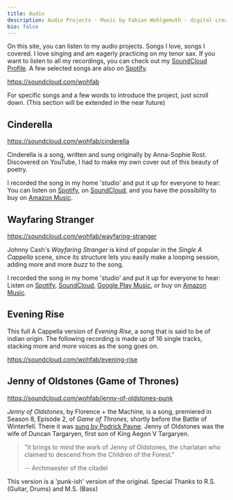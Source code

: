 ```yaml
---
title: Audio
description: Audio Projects - Music by Fabian Wohlgemuth - digital creative.
bio: false
---
```


On this site, you can listen to my audio projects. Songs I love, songs I covered. I love singing and am eagerly practicing on my tenor sax. If you want to listen to all my recordings, you can check out my [SoundCloud Profile](https://soundcloud.com/wohfab). A few selected songs are also on [Spotify](https://open.spotify.com/artist/1eq9AZpkHEDREFTV1hfS8u?si=29Ml2v0xSG28Ac0WWucLTQ).

https://soundcloud.com/wohfab

For specific songs and a few words to introduce the project, just scroll down. (This section will be extended in the near future)

## Cinderella

https://soundcloud.com/wohfab/cinderella

Cinderella is a song, written and sung originally by Anna-Sophie Rost. Discovered on YouTube, I had to make my own cover out of this beauty of poetry.

I recorded the song in my home 'studio' and put it up for everyone to hear: You can listen on [Spotify](https://open.spotify.com/track/5QBRKBrd9aDed1bVhs41RI?si=kNBcnXOjTi6ghzTRpi_ETg), on [SoundCloud](https://soundcloud.com/wohfab/cinderella), and you have the possibility to buy on [Amazon Music](https://amzn.to/2R0PwBO).

## Wayfaring Stranger

https://soundcloud.com/wohfab/wayfaring-stranger

Johnny Cash's *Wayfaring Stranger* is kind of popular in the *Single A Cappella* scene, since its structure lets you easily make a looping session, adding more and more *buzz* to the song.

I recorded the song in my home 'studio' and put it up for everyone to hear: Listen on [Spotify](https://open.spotify.com/track/0MDiyZFv2kikRLuRAmtwp0), [SoundCloud](https://soundcloud.com/wohfab/wayfaring-stranger), [Google Play Music](https://play.google.com/store/music/album?id=Bar6vq3a7x7pzjxxgymzhuf4ybe), or buy on [Amazon Music](http://amzn.to/2BKGVNk).

## Evening Rise

This full A Cappella version of *Evening Rise*, a song that is said to be of indian origin. The following recording is made up of 16 single tracks, stacking more and more voices as the song goes on.

https://soundcloud.com/wohfab/evening-rise

## Jenny of Oldstones (Game of Thrones)

https://soundcloud.com/wohfab/jenny-of-oldstones-punk

*Jenny of Oldstones*, by Florence + the Machine, is a song, premiered in Season 8, Episode 2, of *Game of Thrones*, shortly before the Battle of Winterfell. There it was [sung by Podrick Payne](https://soundcloud.com/kevinofmartin/podrick-singing-jenny-of-oldstones). Jenny of Oldstones was the wife of Duncan Targaryen, first son of King Aegon V Targaryen.

> "It brings to mind the work of Jenny of Oldstones, the charlatan who claimed to descend from the Children of the Forest."
>
> -- Archmaester of the citadel

This version is a 'punk-ish' version of the original. Special Thanks to R.S. (Guitar, Drums) and M.S. (Bass)
